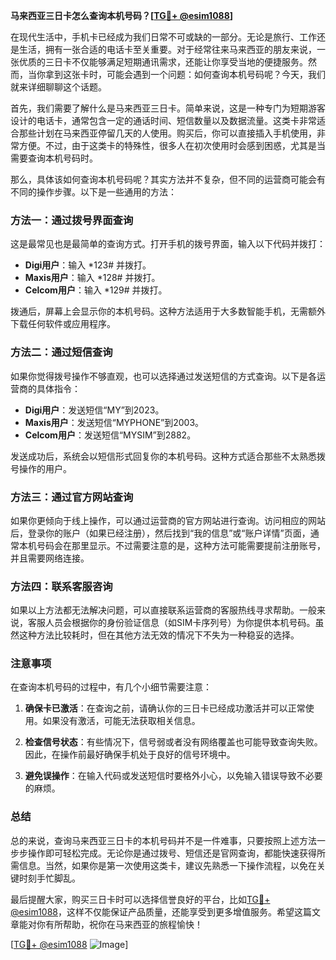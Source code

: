 **马来西亚三日卡怎么查询本机号码？[[TG💪+ @esim1088](https://t.me/s/esim1088)]**

在现代生活中，手机卡已经成为我们日常不可或缺的一部分。无论是旅行、工作还是生活，拥有一张合适的电话卡至关重要。对于经常往来马来西亚的朋友来说，一张优质的三日卡不仅能够满足短期通讯需求，还能让你享受当地的便捷服务。然而，当你拿到这张卡时，可能会遇到一个问题：如何查询本机号码呢？今天，我们就来详细聊聊这个话题。

首先，我们需要了解什么是马来西亚三日卡。简单来说，这是一种专门为短期游客设计的电话卡，通常包含一定的通话时间、短信数量以及数据流量。这类卡非常适合那些计划在马来西亚停留几天的人使用。购买后，你可以直接插入手机使用，非常方便。不过，由于这类卡的特殊性，很多人在初次使用时会感到困惑，尤其是当需要查询本机号码时。

那么，具体该如何查询本机号码呢？其实方法并不复杂，但不同的运营商可能会有不同的操作步骤。以下是一些通用的方法：

### 方法一：通过拨号界面查询

这是最常见也是最简单的查询方式。打开手机的拨号界面，输入以下代码并拨打：

- **Digi用户**：输入 *123# 并拨打。
- **Maxis用户**：输入 *128# 并拨打。
- **Celcom用户**：输入 *129# 并拨打。

拨通后，屏幕上会显示你的本机号码。这种方法适用于大多数智能手机，无需额外下载任何软件或应用程序。

### 方法二：通过短信查询

如果你觉得拨号操作不够直观，也可以选择通过发送短信的方式查询。以下是各运营商的具体指令：

- **Digi用户**：发送短信“MY”到2023。
- **Maxis用户**：发送短信“MYPHONE”到2003。
- **Celcom用户**：发送短信“MYSIM”到2882。

发送成功后，系统会以短信形式回复你的本机号码。这种方式适合那些不太熟悉拨号操作的用户。

### 方法三：通过官方网站查询

如果你更倾向于线上操作，可以通过运营商的官方网站进行查询。访问相应的网站后，登录你的账户（如果已经注册），然后找到“我的信息”或“账户详情”页面，通常本机号码会在那里显示。不过需要注意的是，这种方法可能需要提前注册账号，并且需要网络连接。

### 方法四：联系客服咨询

如果以上方法都无法解决问题，可以直接联系运营商的客服热线寻求帮助。一般来说，客服人员会根据你的身份验证信息（如SIM卡序列号）为你提供本机号码。虽然这种方法比较耗时，但在其他方法无效的情况下不失为一种稳妥的选择。

### 注意事项

在查询本机号码的过程中，有几个小细节需要注意：

1. **确保卡已激活**：在查询之前，请确认你的三日卡已经成功激活并可以正常使用。如果没有激活，可能无法获取相关信息。
   
2. **检查信号状态**：有些情况下，信号弱或者没有网络覆盖也可能导致查询失败。因此，在操作前最好确保手机处于良好的信号环境中。

3. **避免误操作**：在输入代码或发送短信时要格外小心，以免输入错误导致不必要的麻烦。

### 总结

总的来说，查询马来西亚三日卡的本机号码并不是一件难事，只要按照上述方法一步步操作即可轻松完成。无论你是通过拨号、短信还是官网查询，都能快速获得所需信息。当然，如果你是第一次使用这类卡，建议先熟悉一下操作流程，以免在关键时刻手忙脚乱。

最后提醒大家，购买三日卡时可以选择信誉良好的平台，比如[TG💪+ @esim1088](https://t.me/s/esim1088)，这样不仅能保证产品质量，还能享受到更多增值服务。希望这篇文章能对你有所帮助，祝你在马来西亚的旅程愉快！

[[TG💪+ @esim1088](https://t.me/s/esim1088) ![Image](https://i.postimg.cc/4NQfJmqS/Snipaste-2025-05-13-00-14-12.png)]